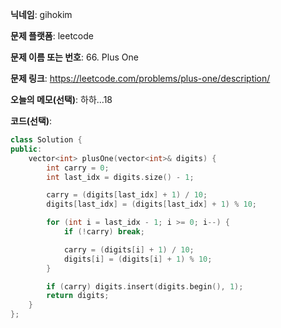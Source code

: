 **닉네임**: gihokim

**문제 플랫폼**: leetcode

**문제 이름 또는 번호**: 66. Plus One

**문제 링크**: https://leetcode.com/problems/plus-one/description/

**오늘의 메모(선택)**: 하하...18

**코드(선택)**:

```c++
class Solution {
public:
    vector<int> plusOne(vector<int>& digits) {
        int carry = 0;
        int last_idx = digits.size() - 1;

        carry = (digits[last_idx] + 1) / 10;
        digits[last_idx] = (digits[last_idx] + 1) % 10;

        for (int i = last_idx - 1; i >= 0; i--) {
            if (!carry) break;

            carry = (digits[i] + 1) / 10;
            digits[i] = (digits[i] + 1) % 10;
        }

        if (carry) digits.insert(digits.begin(), 1);
        return digits;
    }
};
```
